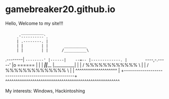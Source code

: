 # gamebreaker20.github.io

Hello, 
Welcome to my site!!!

           __________                                 
         .'----------`.                              
         | .--------. |                             
         | |        | |       __________              
         | |        | |      /__________\             
.--------| `--------' |------|    --=-- |-------------.
|        `----,-.-----'      |o ======  |             | 
|       ______|_|_______     |__________|             | 
|      /  %%%%%%%%%%%%  \                             | 
|     /  %%%%%%%%%%%%%%  \                            | 
|     ^^^^^^^^^^^^^^^^^^^^                            | 
+-----------------------------------------------------+
^^^^^^^^^^^^^^^^^^^^^^^^^^^^^^^^^^^^^^^^^^^^^^^^^^^^^^^ 

My interests: Windows, Hackintoshing


